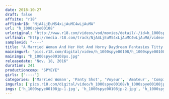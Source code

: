 ```yaml
---
date: 2018-10-27
draft: false
affsite: "r18"
afflinkr18: "NjA4LjEuMS4xLjAuMC4wLjAuMA"
url: "h_1000spye00108"
urloriginal: "http://www.r18.com/videos/vod/movies/detail/-/id=h_1000spye00108"
urlfinal: "http://media.r18.com/track/NjA4LjEuMS4xLjAuMC4wLjAuMA/videos/vod/movies/detail/-/id=h_1000spye00108"
samplevid: "----"
title: "A Married Woman And Her Hot And Horny Daydream Fantasies Titty Shot And Panty Shot Action 100 Ladies/4 Hours"
mainimgurl: "pics.r18.com/digital/video/h_1000spye00108/h_1000spye00108ps.jpg"
mainimgs: "h_1000spye00108ps.jpg"
releasedate: "Nov. 18, 2016"
duration: 241
productioncomp: "SPYEYE"
girls: ['----']
categories: ['Married Woman', 'Panty Shot', 'Voyeur', 'Amateur', 'Compilation', 'Over 4 Hours']
imgurls: ['pics.r18.com/digital/video/h_1000spye00108/h_1000spye00108jp-1.jpg', 'pics.r18.com/digital/video/h_1000spye00108/h_1000spye00108jp-2.jpg', 'pics.r18.com/digital/video/h_1000spye00108/h_1000spye00108jp-3.jpg', 'pics.r18.com/digital/video/h_1000spye00108/h_1000spye00108jp-4.jpg', 'pics.r18.com/digital/video/h_1000spye00108/h_1000spye00108jp-5.jpg', 'pics.r18.com/digital/video/h_1000spye00108/h_1000spye00108jp-6.jpg', 'pics.r18.com/digital/video/h_1000spye00108/h_1000spye00108jp-7.jpg', 'pics.r18.com/digital/video/h_1000spye00108/h_1000spye00108jp-8.jpg', 'pics.r18.com/digital/video/h_1000spye00108/h_1000spye00108jp-9.jpg', 'pics.r18.com/digital/video/h_1000spye00108/h_1000spye00108jp-10.jpg', 'pics.r18.com/digital/video/h_1000spye00108/h_1000spye00108jp-11.jpg', 'pics.r18.com/digital/video/h_1000spye00108/h_1000spye00108jp-12.jpg', 'pics.r18.com/digital/video/h_1000spye00108/h_1000spye00108jp-13.jpg', 'pics.r18.com/digital/video/h_1000spye00108/h_1000spye00108jp-14.jpg', 'pics.r18.com/digital/video/h_1000spye00108/h_1000spye00108jp-15.jpg', 'pics.r18.com/digital/video/h_1000spye00108/h_1000spye00108jp-16.jpg', 'pics.r18.com/digital/video/h_1000spye00108/h_1000spye00108jp-17.jpg', 'pics.r18.com/digital/video/h_1000spye00108/h_1000spye00108jp-18.jpg', 'pics.r18.com/digital/video/h_1000spye00108/h_1000spye00108jp-19.jpg', 'pics.r18.com/digital/video/h_1000spye00108/h_1000spye00108jp-20.jpg']
imgs: ['h_1000spye00108jp-1.jpg', 'h_1000spye00108jp-2.jpg', 'h_1000spye00108jp-3.jpg', 'h_1000spye00108jp-4.jpg', 'h_1000spye00108jp-5.jpg', 'h_1000spye00108jp-6.jpg', 'h_1000spye00108jp-7.jpg', 'h_1000spye00108jp-8.jpg', 'h_1000spye00108jp-9.jpg', 'h_1000spye00108jp-10.jpg', 'h_1000spye00108jp-11.jpg', 'h_1000spye00108jp-12.jpg', 'h_1000spye00108jp-13.jpg', 'h_1000spye00108jp-14.jpg', 'h_1000spye00108jp-15.jpg', 'h_1000spye00108jp-16.jpg', 'h_1000spye00108jp-17.jpg', 'h_1000spye00108jp-18.jpg', 'h_1000spye00108jp-19.jpg', 'h_1000spye00108jp-20.jpg']
---
```

